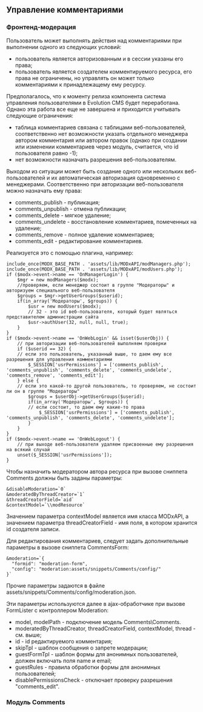 ## Управление комментариями
### Фронтенд-модерация
Пользователь может выполнять действия над комментариями при выполнении одного из следующих условий:
* пользователь является авторизованным и в сессии указаны его права;
* пользователь является создателем комментируемого ресурса, его права не ограничены, но управлять он может только комментариями к принадлежащему ему ресурсу.

Предполагалось, что к моменту релиза компонента система управления пользователями в Evolution CMS будет переработана. Однако эта работа все еще не завершена и приходится учитывать следующие ограничения:
* таблица комментариев связана с таблицами веб-пользователей, соответственно нет возможности указать отдельного менеджера автором комментария или автором правок (однако при создании или изменении комментариев через модуль, считается, что id пользователя равно -1);
*  нет возможности назначать разрешения веб-пользователям.

Выходом из ситуации может быть создание одного или нескольких веб-пользователей и их автоматическая авторизация одновременно с менеджерами. Соответственно при авторизации веб-пользователя можно назначать ему права:
* comments_publish - публикация;
* comments_unpublish - отмена публикации;
* comments_delete - мягкое удаление;
* comments_undelete - восстановление комментариев, помеченных на удаление;
* comments_remove - полное удаление комментариев;
* comments_edit - редактирование комментариев.

Реализуется это с помощью плагина, например:
```
include_once(MODX_BASE_PATH . 'assets/lib/MODxAPI/modManagers.php');
include_once(MODX_BASE_PATH . 'assets/lib/MODxAPI/modUsers.php');
if ($modx->event->name == 'OnManagerLogin') {
	$mgr = new modManagers($modx);
	//проверяем, если менеджер состоит в группе "Модераторы" и авторизуем специального веб-пользователя
	$groups = $mgr->getUserGroups($userid);
	if(in_array('Модераторы', $groups)) {
		$usr = new modUsers($modx);
		// 32 - это id веб-пользователя, который будет являться представителем администрации сайта
		$usr->authUser(32, null, null, true);
	}
}
if ($modx->event->name == 'OnWebLogin' && isset($userObj)) {
	// при авторизации веб-пользователей выполняем проверки
	if ($userid == 32) {
	// если это пользователь, указанный выше, то даем ему все разрешения для управления комментариями
		$_SESSION['usrPermissions'] = ['comments_publish', 'comments_unpublish', 'comments_delete', 'comments_undelete', 'comments_remove', 'comments_edit'];
	} else {
	// если это какой-то другой пользователь, то проверяем, не состоит ли он в группе "Модераторы"
		$groups = $userObj->getUserGroups($userid);
		if(in_array('Модераторы', $groups)) {
		// если состоит, то даем ему какие-то права
			$_SESSION['usrPermissions'] = ['comments_publish', 'comments_unpublish', 'comments_delete', 'comments_undelete'];
		}
	}
}
if ($modx->event->name == 'OnWebLogout') {
	// при выходе веб-пользователя удаляем присвоенные ему разрешения на всякий случай
	unset($_SESSION['usrPermissions']);
}
```

Чтобы назначить модератором автора ресурса при вызове сниппета Comments должны быть заданы параметры:
```
&disableModeration=`0`
&moderatedByThreadCreator=`1`
&threadCreatorField=`aid`
&contextModel=`\\modResource`
``` 

Значением параметра contextModel является имя класса MODxAPI, а значением параметра threadCreatorField - имя поля, в котором хранится id создателя записи.

Для редактирования комментариев, следует задать дополнительные параметры в вызове сниппета CommentsForm:
```
&moderation=`{
  "formid": "moderation-form",
  "config": "moderation:assets/snippets/Comments/config/"
}`
```
Прочие параметры задаются в файле assets/snippets/Comments/config/moderation.json.

Эти параметры используются далее в ajax-обработчике при вызове FormLister с контроллером Moderation:
* model, modelPath - подключение модель Comments\Comments.
* moderatedByThreadCreator, threadCreatorField, contextModel, thread - см. выше;
* id - id редактируемого комментария;
* skipTpl - шаблон сообщения о запрете модерации;
* guestFormTpl - шаблон формы для анонимных пользователей, должен включать поля name и email;
* guestRules - правила обработки формы для анонимных пользователей;
* disablePermissionsCheck - отключает проверку разрешения "comments_edit".

### Модуль Comments

